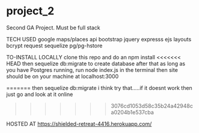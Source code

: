 # project_2
Second GA Project. Must be full stack


TECH USED
	google maps/places api
	bootstrap
	jquery
	expresss
		ejs
		layouts
		bcrypt
		request
		sequelize
		pg/pg-hstore


TO-INSTALL LOCALLY
	clone this repo and do an npm install
<<<<<<< HEAD
	then sequelize db:migrate to create database
	after that as long as you have Postgres running, run node index.js in the terminal
	then site should be on your machine at localhost:3000

=======
	then sequelize db:migrate i think
	try that.....if it doesnt work then just go and look at it online
>>>>>>> 3076cd1053d58c35b24a42948ca0204b1e537cba


HOSTED AT
	https://shielded-retreat-4416.herokuapp.com/